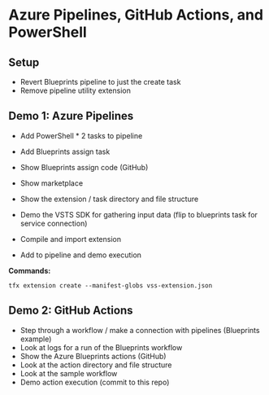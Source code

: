 # Azure Pipelines, GitHub Actions, and PowerShell

## Setup

- Revert Blueprints pipeline to just the create task
- Remove pipeline utility extension

## Demo 1: Azure Pipelines

- Add PowerShell * 2 tasks to pipeline
- Add Blueprints assign task
- Show Blueprints assign code (GitHub)
- Show marketplace

- Show the extension / task directory and file structure
- Demo the VSTS SDK for gathering input data (flip to blueprints task for service connection)
- Compile and import extension
- Add to pipeline and demo execution

**Commands:**

```
tfx extension create --manifest-globs vss-extension.json
```

## Demo 2: GitHub Actions

- Step through a workflow / make a connection with pipelines (Blueprints example)
- Look at logs for a run of the Blueprints workflow
- Show the Azure Blueprints actions (GitHub)
- Look at the action directory and file structure
- Look at the sample workflow
- Demo action execution (commit to this repo)